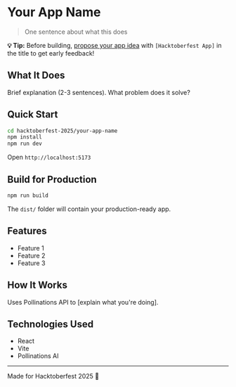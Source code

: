 # Your App Name

> One sentence about what this does

**💡 Tip:** Before building, [propose your app idea](https://github.com/pollinations/pollinations/issues/new) with `[Hacktoberfest App]` in the title to get early feedback!

## What It Does

Brief explanation (2-3 sentences). What problem does it solve?

## Quick Start

```bash
cd hacktoberfest-2025/your-app-name
npm install
npm run dev
```

Open `http://localhost:5173`

## Build for Production

```bash
npm run build
```

The `dist/` folder will contain your production-ready app.

## Features

- Feature 1
- Feature 2
- Feature 3

## How It Works

Uses Pollinations API to [explain what you're doing].

## Technologies Used

- React
- Vite
- Pollinations AI

---

Made for Hacktoberfest 2025 🎃